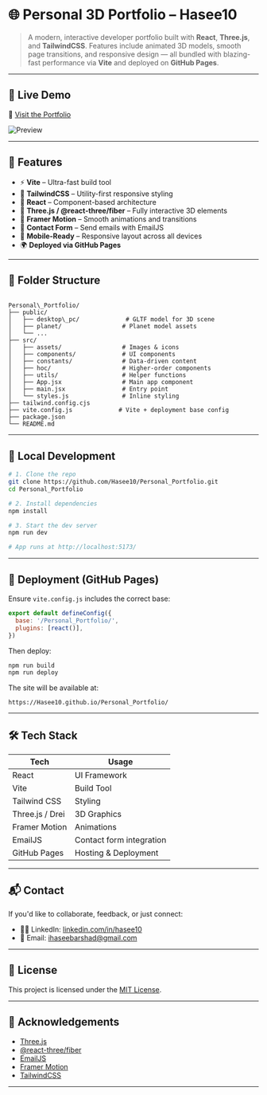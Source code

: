 # 🌐 Personal 3D Portfolio – Hasee10

> A modern, interactive developer portfolio built with **React**, **Three.js**, and **TailwindCSS**. Features include animated 3D models, smooth page transitions, and responsive design — all bundled with blazing-fast performance via **Vite** and deployed on **GitHub Pages**.

---

## 📸 Live Demo

🎯 [Visit the Portfolio](https://hasee10.github.io/Personal_Portfolio/)

![Preview](./src/assets/portfolio_preview.png)

---

## 🚀 Features

- ⚡ **Vite** – Ultra-fast build tool
- 🎨 **TailwindCSS** – Utility-first responsive styling
- 🧠 **React** – Component-based architecture
- 🌌 **Three.js / @react-three/fiber** – Fully interactive 3D elements
- 🎥 **Framer Motion** – Smooth animations and transitions
- 💬 **Contact Form** – Send emails with EmailJS
- 📱 **Mobile-Ready** – Responsive layout across all devices
- 🌍 **Deployed via GitHub Pages**

---

## 📁 Folder Structure

```

Personal\_Portfolio/
├── public/
│   ├── desktop\_pc/             # GLTF model for 3D scene
│   ├── planet/                 # Planet model assets
│   └── ...
├── src/
│   ├── assets/                 # Images & icons
│   ├── components/             # UI components
│   ├── constants/              # Data-driven content
│   ├── hoc/                    # Higher-order components
│   ├── utils/                  # Helper functions
│   ├── App.jsx                 # Main app component
│   ├── main.jsx                # Entry point
│   └── styles.js               # Inline styling
├── tailwind.config.cjs
├── vite.config.js             # Vite + deployment base config
├── package.json
└── README.md

````

---

## 🧪 Local Development

```bash
# 1. Clone the repo
git clone https://github.com/Hasee10/Personal_Portfolio.git
cd Personal_Portfolio

# 2. Install dependencies
npm install

# 3. Start the dev server
npm run dev

# App runs at http://localhost:5173/
````

---

## 🚢 Deployment (GitHub Pages)

Ensure `vite.config.js` includes the correct base:

```js
export default defineConfig({
  base: '/Personal_Portfolio/',
  plugins: [react()],
})
```

Then deploy:

```bash
npm run build
npm run deploy
```

The site will be available at:

```
https://Hasee10.github.io/Personal_Portfolio/
```

---

## 🛠 Tech Stack

| Tech            | Usage                    |
| --------------- | ------------------------ |
| React           | UI Framework             |
| Vite            | Build Tool               |
| Tailwind CSS    | Styling                  |
| Three.js / Drei | 3D Graphics              |
| Framer Motion   | Animations               |
| EmailJS         | Contact form integration |
| GitHub Pages    | Hosting & Deployment     |

---

## 📬 Contact

If you'd like to collaborate, feedback, or just connect:

* 🧑‍💻 LinkedIn: [linkedin.com/in/hasee10](https://www.linkedin.com/in/hasee10)
* 📧 Email: [ihaseebarshad@gmail.com](mailto:ihaseebarshad10@gmail.com)

---

## 📝 License

This project is licensed under the [MIT License](LICENSE).

---

## 🙌 Acknowledgements

* [Three.js](https://threejs.org/)
* [@react-three/fiber](https://docs.pmnd.rs/react-three-fiber/)
* [EmailJS](https://www.emailjs.com/)
* [Framer Motion](https://www.framer.com/motion/)
* [TailwindCSS](https://tailwindcss.com/)

---
